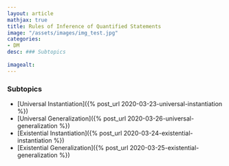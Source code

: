```yaml
---
layout: article
mathjax: true
title: Rules of Inference of Quantified Statements
image: "/assets/images/img_test.jpg"
categories:
- DM
desc: ### Subtopics
 
imagealt: 
---
```


### Subtopics
- [Universal Instantiation]({% post_url 2020-03-23-universal-instantiation %})
- [Universal Generalization]({% post_url 2020-03-26-universal-generalization %})
- [Existential Instantiation]({% post_url 2020-03-24-existential-instantiation %})
- [Existential Generalization]({% post_url 2020-03-25-existential-generalization %})